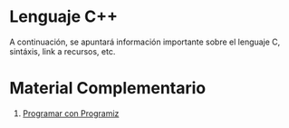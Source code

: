 # Lenguaje C++

A continuación, se apuntará información importante sobre el lenguaje C, sintáxis, link a recursos, etc.

# Material Complementario

1. [Programar con Programiz](https://www.programiz.com/cpp-programming/getting-started)
